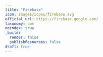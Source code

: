 ```yaml
---
title: "Firebase"
icon: images/icons/firebase.svg
official_url: https://firebase.google.com/
taxonomy: cms
noindex: true
_build:
  render: false
  publishResources: false
draft: true
---
```

